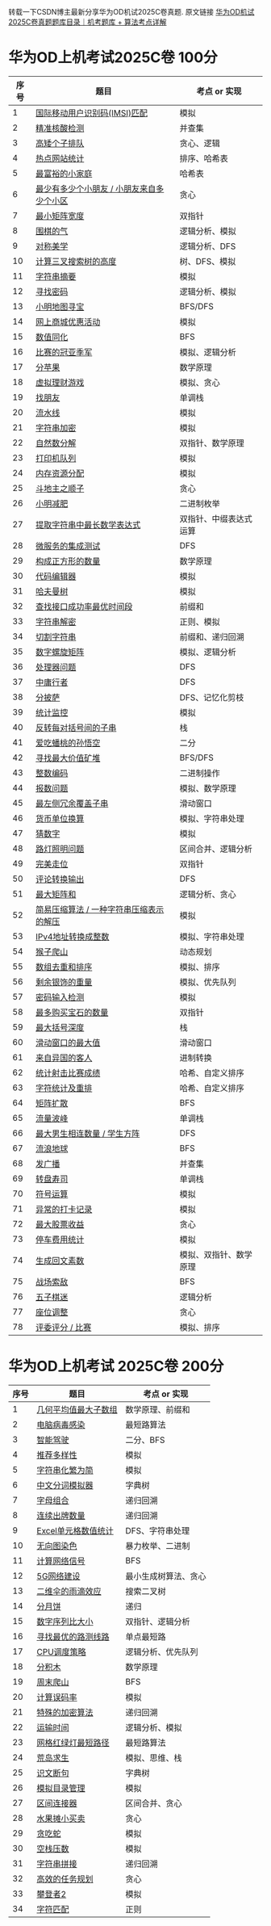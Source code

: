 转载一下CSDN博主最新分享华为OD机试2025C卷真题. 原文链接 [ 华为OD机试2025C卷真题题库目录｜机考题库 + 算法考点详解](https://blog.csdn.net/qq_45776114/article/details/145076776)

# 华为OD上机考试2025C卷 100分
| 序号 |题目  | 考点 or 实现 |
|--|--|--|
|  1| [国际移动用户识别码(IMSI)匹配](https://blog.csdn.net/qq_45776114/article/details/149432081) |模拟|
|  2| [精准核酸检测](https://blog.csdn.net/qq_45776114/article/details/149432520) |并查集|
| 3| [高矮个子排队](https://blog.csdn.net/qq_45776114/article/details/149469924) |贪心、逻辑|
|4| [ 热点网站统计](https://blog.csdn.net/qq_45776114/article/details/149471479) |排序、哈希表|
|5| [ 最富裕的小家庭](https://blog.csdn.net/qq_45776114/article/details/149489160) |哈希表|
|6| [ 最少有多少个小朋友 / 小朋友来自多少个小区](https://blog.csdn.net/qq_45776114/article/details/149489295) |贪心|
|7| [ 最小矩阵宽度](https://blog.csdn.net/qq_45776114/article/details/149489387) |双指针|
|8| [围棋的气](https://blog.csdn.net/qq_45776114/article/details/149492650) |逻辑分析、模拟|
|9| [对称美学](https://blog.csdn.net/qq_45776114/article/details/149492974) |逻辑分析、DFS|
|10| [计算三叉搜索树的高度](https://blog.csdn.net/qq_45776114/article/details/149547698) |树、DFS、模拟|
|11| [字符串摘要](https://blog.csdn.net/qq_45776114/article/details/149641110) |模拟|
|12| [寻找密码](https://blog.csdn.net/qq_45776114/article/details/149641194) |逻辑分析、模拟|
|13| [小明地图寻宝 ](https://blog.csdn.net/qq_45776114/article/details/149677299) |BFS/DFS|
|14| [网上商城优惠活动 ](https://blog.csdn.net/qq_45776114/article/details/149727740) |模拟|
|15| [数值同化 ](https://blog.csdn.net/qq_45776114/article/details/149727856) |BFS|
|16| [比赛的冠亚季军 ](https://blog.csdn.net/qq_45776114/article/details/149765789) |模拟、逻辑分析|
|17| [分苹果 ](https://blog.csdn.net/qq_45776114/article/details/149796390) |数学原理|
|18| [虚拟理财游戏 ](https://blog.csdn.net/qq_45776114/article/details/149797273) |模拟、贪心|
|19| [找朋友 ](https://blog.csdn.net/qq_45776114/article/details/149582582) |单调栈|
|20| [流水线 ](https://blog.csdn.net/qq_45776114/article/details/149835068) |模拟|
|21| [字符串加密](https://blog.csdn.net/qq_45776114/article/details/149832351) |模拟|
|22| [自然数分解](https://blog.csdn.net/qq_45776114/article/details/149840249) |双指针、数学原理|
|23| [打印机队列](https://blog.csdn.net/qq_45776114/article/details/149841085) |模拟|
|24| [内存资源分配](https://blog.csdn.net/qq_45776114/article/details/149857640) |模拟|
|25| [斗地主之顺子](https://blog.csdn.net/qq_45776114/article/details/149881189) |贪心|
|26| [小明减肥 ](https://blog.csdn.net/qq_45776114/article/details/149880636) |二进制枚举|
|27| [提取字符串中最长数学表达式 ](https://blog.csdn.net/qq_45776114/article/details/149891059) |双指针、中缀表达式运算|
|28| [微服务的集成测试 ](https://blog.csdn.net/qq_45776114/article/details/149915752) |DFS|
|29| [构成正方形的数量 ](https://blog.csdn.net/qq_45776114/article/details/145847428) |数学原理|
|30| [代码编辑器 ](https://blog.csdn.net/qq_45776114/article/details/148069654) |模拟|
|31| [哈夫曼树 ](https://blog.csdn.net/qq_45776114/article/details/148151509) |模拟|
|32| [查找接口成功率最优时间段 ](https://blog.csdn.net/qq_45776114/article/details/149934767) |前缀和|
|33| [字符串解密 ](https://blog.csdn.net/qq_45776114/article/details/149939203) |正则、模拟|
|34| [切割字符串 ](https://blog.csdn.net/qq_45776114/article/details/149943398) |前缀和、递归回溯|
|35| [数字螺旋矩阵](https://blog.csdn.net/qq_45776114/article/details/149972158) |模拟、逻辑分析|
|36| [处理器问题](https://blog.csdn.net/qq_45776114/article/details/150010245) |DFS|
|37| [中庸行者](https://blog.csdn.net/qq_45776114/article/details/150060126) |DFS|
|38| [分披萨](https://blog.csdn.net/qq_45776114/article/details/150110013) |DFS、记忆化剪枝|
|39| [统计监控](https://blog.csdn.net/qq_45776114/article/details/150106788) |模拟|
|40| [反转每对括号间的子串](https://blog.csdn.net/qq_45776114/article/details/150145153) |栈|
|41| [爱吃蟠桃的孙悟空](https://blog.csdn.net/qq_45776114/article/details/150210752) |二分|
|42| [寻找最大价值矿堆](https://blog.csdn.net/qq_45776114/article/details/150211205) |BFS/DFS|
|43| [整数编码](https://blog.csdn.net/qq_45776114/article/details/150213068) |二进制操作|
|44| [报数问题](https://blog.csdn.net/qq_45776114/article/details/149582687) |模拟、数学原理|
|45| [最左侧冗余覆盖子串](https://blog.csdn.net/qq_45776114/article/details/150250339) |滑动窗口|
|46| [货币单位换算](https://blog.csdn.net/qq_45776114/article/details/150267074) |模拟、字符串处理|
|47| [猜数字](https://blog.csdn.net/qq_45776114/article/details/150268430) |模拟|
|48| [路灯照明问题](https://blog.csdn.net/qq_45776114/article/details/150343384) |区间合并、逻辑分析|
|49| [完美走位](https://blog.csdn.net/qq_45776114/article/details/150343815) |双指针|
|50| [评论转换输出](https://blog.csdn.net/qq_45776114/article/details/150345792) |DFS|
|51| [最大矩阵和](https://blog.csdn.net/qq_45776114/article/details/150381636) |逻辑分析、贪心|
|52| [简易压缩算法 / 一种字符串压缩表示的解压 ](https://blog.csdn.net/qq_45776114/article/details/150381994) |模拟|
|53| [ IPv4地址转换成整数](https://blog.csdn.net/qq_45776114/article/details/150401225) |模拟、字符串处理|
|54| [ 猴子爬山](https://blog.csdn.net/qq_45776114/article/details/150418874) |动态规划|
|55| [ 数组去重和排序](https://blog.csdn.net/qq_45776114/article/details/150428891) |模拟、排序|
|56| [剩余银饰的重量](https://blog.csdn.net/qq_45776114/article/details/150447078) |模拟、优先队列|
|57| [密码输入检测](https://blog.csdn.net/qq_45776114/article/details/150449571) |模拟|
|58| [最多购买宝石的数量](https://blog.csdn.net/qq_45776114/article/details/150454298) |双指针|
|59| [最大括号深度](https://blog.csdn.net/qq_45776114/article/details/150466985) |栈|
|60| [滑动窗口的最大值](https://blog.csdn.net/qq_45776114/article/details/150467912) |滑动窗口|
|61| [来自异国的客人](https://blog.csdn.net/qq_45776114/article/details/150468782) |进制转换|
|62| [统计射击比赛成绩](https://blog.csdn.net/qq_45776114/article/details/150467817) |哈希、自定义排序|
|63| [字符统计及重排](https://blog.csdn.net/qq_45776114/article/details/150477434) |哈希、自定义排序|
|64| [矩阵扩散 ](https://blog.csdn.net/qq_45776114/article/details/150488295) |BFS|
|65| [流量波峰 ](https://blog.csdn.net/qq_45776114/article/details/150494280) |单调栈|
|66| [最大男生相连数量 / 学生方阵](https://blog.csdn.net/qq_45776114/article/details/150510778) |DFS|
|67| [流浪地球](https://blog.csdn.net/qq_45776114/article/details/150511978) |BFS|
|68| [发广播](https://blog.csdn.net/qq_45776114/article/details/150531247) |并查集|
|69| [转盘寿司](https://blog.csdn.net/qq_45776114/article/details/150552510) |单调栈|
|70| [ 符号运算](https://blog.csdn.net/qq_45776114/article/details/150553884) |模拟|
|71| [ 异常的打卡记录](https://blog.csdn.net/qq_45776114/article/details/150569999) |模拟|
|72| [ 最大股票收益](https://blog.csdn.net/qq_45776114/article/details/150608602) |贪心|
|73| [停车费用统计](https://blog.csdn.net/qq_45776114/article/details/150620378) |模拟|
|74| [生成回文素数](https://blog.csdn.net/qq_45776114/article/details/150632108) |模拟、双指针、数学原理|
|75| [战场索敌](https://blog.csdn.net/qq_45776114/article/details/150632244) |BFS|
|76| [五子棋迷](https://blog.csdn.net/qq_45776114/article/details/150760242) |逻辑分析|
|77| [座位调整](https://blog.csdn.net/qq_45776114/article/details/150780648) |贪心|
|78| [评委评分 / 比赛](https://blog.csdn.net/qq_45776114/article/details/150851004) |模拟、排序|

# 华为OD上机考试 2025C卷 200分
| 序号 |题目  | 考点 or 实现 |
|--|--|--|
|  1| [几何平均值最大子数组](https://blog.csdn.net/qq_45776114/article/details/149471563) |数学原理、前缀和|
|  2| [电脑病毒感染](https://blog.csdn.net/qq_45776114/article/details/149489432) |最短路算法|
|  3| [智能驾驶](https://blog.csdn.net/qq_45776114/article/details/149489499) |二分、BFS|
|  4| [推荐多样性](https://blog.csdn.net/qq_45776114/article/details/149504076) |模拟|
|  5| [字符串化繁为简](https://blog.csdn.net/qq_45776114/article/details/149641296) |模拟|
|  6| [中文分词模拟器](https://blog.csdn.net/qq_45776114/article/details/149656646) |字典树|
|  7| [字母组合](https://blog.csdn.net/qq_45776114/article/details/149669422) |递归回溯|
|  8| [连续出牌数量](https://blog.csdn.net/qq_45776114/article/details/149669545) |递归回溯|
|  9| [Excel单元格数值统计](https://blog.csdn.net/qq_45776114/article/details/149697564) |DFS、字符串处理|
|  10| [无向图染色](https://blog.csdn.net/qq_45776114/article/details/149727779) |暴力枚举、二进制|
|  11| [计算网络信号](https://blog.csdn.net/qq_45776114/article/details/149765835) |BFS|
|  12| [5G网络建设](https://blog.csdn.net/qq_45776114/article/details/149801082) |最小生成树算法、贪心|
|  13| [二维伞的雨滴效应](https://blog.csdn.net/qq_45776114/article/details/149840929) |搜索二叉树|
|  14| [分月饼](https://blog.csdn.net/qq_45776114/article/details/149853875) |递归|
|  15| [数字序列比大小](https://blog.csdn.net/qq_45776114/article/details/149877452) |双指针、逻辑分析|
|  16| [寻找最优的路测线路](https://blog.csdn.net/qq_45776114/article/details/149881277) |单点最短路|
|  17| [CPU调度策略](https://blog.csdn.net/qq_45776114/article/details/149891139) |逻辑分析、优先队列|
|  18| [分积木](https://blog.csdn.net/qq_45776114/article/details/149915128) |数学原理|
|  19| [周末爬山](https://blog.csdn.net/qq_45776114/article/details/149968941) |BFS|
|  20| [计算误码率](https://blog.csdn.net/qq_45776114/article/details/149966733) |模拟|
|  21| [特殊的加密算法](https://blog.csdn.net/qq_45776114/article/details/150007713) |递归回溯|
|  22| [运输时间](https://blog.csdn.net/qq_45776114/article/details/150012337) |逻辑分析、模拟|
|  23| [网格红绿灯最短路径](https://blog.csdn.net/qq_45776114/article/details/150045770) |最短路算法|
| 24| [荒岛求生](https://blog.csdn.net/qq_45776114/article/details/147925396) |模拟、思维、栈|
| 25| [识文断句](https://blog.csdn.net/qq_45776114/article/details/150277326) |字典树|
|26| [模拟目录管理](https://blog.csdn.net/qq_45776114/article/details/150477580) |模拟|
|27| [区间连接器](https://blog.csdn.net/qq_45776114/article/details/150534836) |区间合并、贪心|
|28| [水果摊小买卖](https://blog.csdn.net/qq_45776114/article/details/150569754) |贪心|
|29| [贪吃蛇](https://blog.csdn.net/qq_45776114/article/details/150592761) |模拟|
|30| [ 空栈压数](https://blog.csdn.net/qq_45776114/article/details/150608672) |模拟|
|31| [字符串拼接](https://blog.csdn.net/qq_45776114/article/details/150632326) |递归回溯|
|32| [高效的任务规划](https://blog.csdn.net/qq_45776114/article/details/150695112) |贪心|
|33| [攀登者2](https://blog.csdn.net/qq_45776114/article/details/150695159) |模拟|
|34| [字符匹配](https://blog.csdn.net/qq_45776114/article/details/150762229) |正则|
